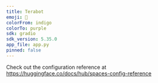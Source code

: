```yaml
---
title: Terabot
emoji: 🐨
colorFrom: indigo
colorTo: purple
sdk: gradio
sdk_version: 5.35.0
app_file: app.py
pinned: false
---
```


Check out the configuration reference at https://huggingface.co/docs/hub/spaces-config-reference
